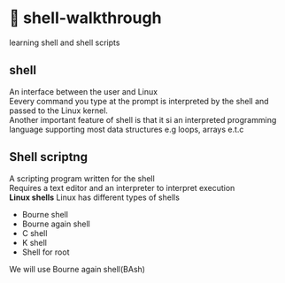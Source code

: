 # :star2: shell-walkthrough

learning shell and shell scripts  

## shell

An interface between the user and Linux  
Eevery command you type at the prompt is interpreted by the shell and passed to the Linux kernel.  
Another important feature of shell is that it si an interpreted programming language supporting most data structures e.g loops, arrays e.t.c

## Shell scriptng

A scripting program written for the shell  
Requires a text editor and an interpreter to interpret execution  
__Linux shells__
Linux has different types of shells  

* Bourne shell
* Bourne again shell
* C shell
* K shell
* Shell for root

We will use Bourne again shell(BAsh)  
